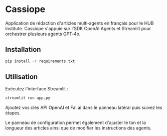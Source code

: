 # Cassiope

Application de rédaction d'articles multi‑agents en français pour le HUB Institute. Cassiope s'appuie sur l'SDK OpenAI Agents et Streamlit pour orchestrer plusieurs agents GPT‑4o.

## Installation

```bash
pip install -r requirements.txt
```

## Utilisation

Exécutez l'interface Streamlit :

```bash
streamlit run app.py
```

Ajoutez vos clés API OpenAI et Fal.ai dans le panneau latéral puis suivez les étapes.

Le panneau de configuration permet également d'ajuster le ton et la longueur des articles ainsi que de modifier les instructions des agents.
